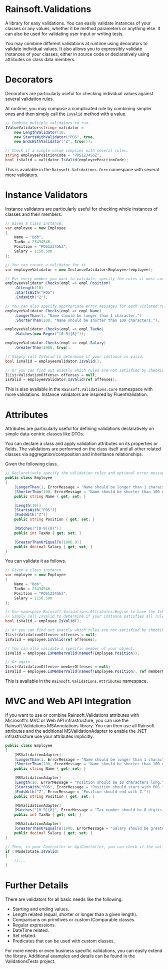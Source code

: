 # Rainsoft.Validations
A library for easy validations. You can easily validate instances of your classes or any values, whether it be method parameters or anything else. It can also be used for validating user input or writing tests.

You may combine different validations at runtime using decorators to validate individual values. It also allows you to expressibly validate instances of your classes, either in source code or declaratively using attributes on class data members.

# Decorators #
Decorators are particularly useful for checking individual values against several validation rules.

At runtime, you may compose a complicated rule by combining simpler ones and then simply call the `IsValid` method with a value.

```csharp
// Combine multiple validators to run.
IValueValidator<string> validator =
    new LengthValidator(10,
    new StartsWithValidator("POS", true,
    new EndsWithValidator("Z", true)));

// Check if a single value complies with several rules.
string employeePositionCode = "POS123456Z";
bool isValid = validator.IsValid(employeePositionCode);
```
This is available in the `Rainsoft.Validations.Core` namespace with several more validators.

# Instance Validators #
Instance validators are particularly useful for checking whole instances of classes and their members.

```csharp
// Given a class instance.
var employee = new Employee
{
    Name = "Bob",
    TaxNo = 23434546,
    Position = "POS123456Z",
    Salary = 1150.50m
};

// You can create a validator for it.
var employeeValidator = new InstanceValidator<Employee>(employee);

// For every member you want to validate, specify the rules it must comply with.
employeeValidator.Checks(empl => empl.Position)
    .OfLength(10)
    .StartsWith("POS")
    .EndsWith("Z");

// You can also specify appropriate error messages for each violated rule.
employeeValidator.Checks(empl => empl.Name)
    .LongerThan(1, "Name should be longer than 1 character.")
    .ShorterThan(100, "Name should be shorter than 100 characters.");

employeeValidator.Checks(empl => empl.TaxNo)
    .Matches(new Regex("[0-9]{8}"));

employeeValidator.Checks(empl => empl.Salary)
    .GreaterThan(1000, true);

// Simply call IsValid to determine if your instance is valid.
bool isValid = employeeValidator.IsValid();

// Or you can find out exactly which rules are not satisfied by checking the offenses.
IList<ValidationOffense> offenses = null;
isValid = employeeValidator.IsValid(ref offenses);
```
This is also available in the `Rainsoft.Validations.Core` namespace with more validations. Instance validators are inspired by FluentValidation.

# Attributes #
Attributes are particularly useful for defining validations declaratively on simple data-centric classes like DTOs.

You can declare a class and apply validation attributes on its properties or fields. The validations are performed on the class itself and all other related classes via aggregation/composition and inheritance relationships.

Given the following class.

```csharp
// Declaratively specify the validation rules and optional error messages in your class declaration.
public class Employee
{
    [LongerThan(1, ErrorMessage = "Name should be longer than 1 character.")]
    [ShorterThan(100, ErrorMessage = "Name should be shorter than 100 characters.")]
    public string Name { get; set; }

    [Length(10)]
    [StartsWith("POS")]
    [EndsWith("Z")]
    public string Position { get; set; }

    [Matches("[0-9]{8}")]
    public int TaxNo { get; set; }

    [GreaterThanOrEqualTo(1000.0)]
    public decimal Salary { get; set; }
}
```

You can validate it as follows.

```csharp
// Given a class instance.
var employee = new Employee
{
    Name = "Bob",
    TaxNo = 23434546,
    Position = "POS123456Z",
    Salary = 1150.50m
};

// Use namespace Rainsoft.Validations.Attributes.Engine to have the IsValid extension method available on your classes.
// Simply call IsValid to determine if your instance satisfies all rules.
bool isValid = employee.IsValid();

// Or you can find out exactly which rules are not satisfied by checking the offenses.
IList<ValidationOffense> offenses = null;
isValid = employee.IsValid(ref offenses);

// You can also validate a specific member of your object.
isValid = employee.IsMemberValid(nameof(Employee.Position));

// Or again...
IList<ValidationOffense> memberOffenses = null;
isValid = employee.IsMemberValid(nameof(Employee.Position), ref memberOffenses);
```
This is available in the `Rainsoft.Validations.Attributes` namespace.

# MVC and Web API Integration #
If you want to use or combine Rainsoft.Validations attributes with Microsoft's MVC or Web API infrastructure, you can use the Rainsoft.Validations.MSAnnotations library.
You can then use all Rainsoft attributes and the additional MSValidationAdapter to enable the .NET infrastructure use your attributes implicitly.

```csharp
public class Employee
{
    [MSValidationAdapter]
    [LongerThan(1, ErrorMessage = "Name should be longer than 1 character.")]
    [ShorterThan(100, ErrorMessage = "Name should be shorter than 100 characters.")]
    public string Name { get; set; }

    [MSValidationAdapter]
    [Length(10, ErrorMessage = "Position should be 10 characters long.")]
    [StartsWith("POS", ErrorMessage = "Position should start with POS.")]
    [EndsWith("Z", ErrorMessage = "Position should end with Z.")]
    public string Position { get; set; }

    [MSValidationAdapter]
    [Matches("[0-9]{8}", ErrorMessage = "Tax number should be 8 digits.")]
    public int TaxNo { get; set; }

    [MSValidationAdapter]
    [GreaterThanOrEqualTo(1000, ErrorMessage = "Salary should be greater than or equal to 1000.")]
    public decimal Salary { get; set; }
}

// Then, in your Controller or ApiController, you can check if the validation fails.
if (!ModelState.IsValid)
{
	//...
}
```

# Further Details #
There are validators for all basic needs like the following.
* Starting and ending values.
* Length related (equal, shorter or longer than a given length).
* Comparisons on primitives or custom IComparable classes.
* Regular expressions.
* DateTime related.
* Set related.
* Predicates that can be used with custom classes.

For more needs or even business specific validations, you can easily extend the library. Additional examples and details can be found in the ValidationsTests project.
